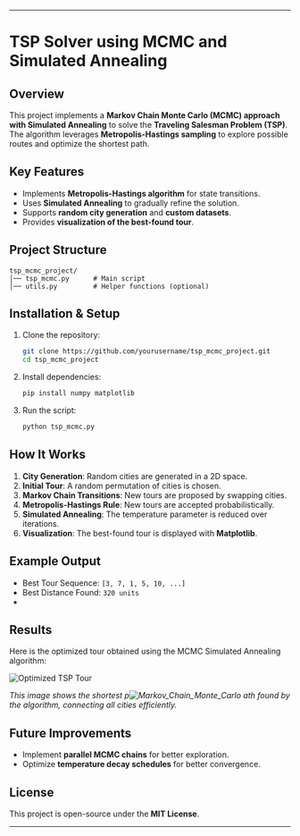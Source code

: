  

---

# **TSP Solver using MCMC and Simulated Annealing**  

## **Overview**  
This project implements a **Markov Chain Monte Carlo (MCMC) approach with Simulated Annealing** to solve the **Traveling Salesman Problem (TSP)**. The algorithm leverages **Metropolis-Hastings sampling** to explore possible routes and optimize the shortest path.  

## **Key Features**  
- Implements **Metropolis-Hastings algorithm** for state transitions.  
- Uses **Simulated Annealing** to gradually refine the solution.  
- Supports **random city generation** and **custom datasets**.  
- Provides **visualization of the best-found tour**.  

## **Project Structure**  
```
tsp_mcmc_project/
│── tsp_mcmc.py      # Main script
│── utils.py         # Helper functions (optional)

```

## **Installation & Setup**  
1. Clone the repository:  
   ```bash
   git clone https://github.com/yourusername/tsp_mcmc_project.git  
   cd tsp_mcmc_project  
   ```  
2. Install dependencies:  
   ```bash
   pip install numpy matplotlib  
   ```  
3. Run the script:  
   ```bash
   python tsp_mcmc.py  
   ```  

## **How It Works**  
1. **City Generation**: Random cities are generated in a 2D space.  
2. **Initial Tour**: A random permutation of cities is chosen.  
3. **Markov Chain Transitions**: New tours are proposed by swapping cities.  
4. **Metropolis-Hastings Rule**: New tours are accepted probabilistically.  
5. **Simulated Annealing**: The temperature parameter is reduced over iterations.  
6. **Visualization**: The best-found tour is displayed with **Matplotlib**.  

## **Example Output**  
- Best Tour Sequence: `[3, 7, 1, 5, 10, ...]`  
- Best Distance Found: `320 units`
- 
## **Results**

Here is the optimized tour obtained using the MCMC Simulated Annealing algorithm:

![Optimized TSP Tour](tsp_result.png)

*This image shows the shortest p![Markov_Chain_Monte_Carlo](https://github.com/user-attachments/assets/b545f1d3-50f6-4b86-ba93-420cee1274b4)
ath found by the algorithm, connecting all cities efficiently.*






## **Future Improvements**  
- Implement **parallel MCMC chains** for better exploration.  
- Optimize **temperature decay schedules** for better convergence.  

## **License**  
This project is open-source under the **MIT License**.  

---


